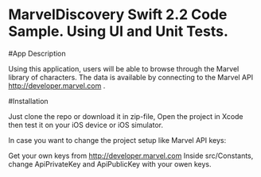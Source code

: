 # MarvelDiscovery Swift 2.2 Code Sample. Using UI and Unit Tests.

#App Description

Using this application, users will be able to browse through the Marvel library of characters. The data is available by connecting to the Marvel API http://developer.marvel.com .

#Installation

Just clone the repo or download it in zip-file, Open the project in Xcode then test it on your iOS device or iOS simulator.

In case you want to change the project setup like Marvel API keys:

Get your own keys from http://developer.marvel.com
Inside src/Constants, change ApiPrivateKey and ApiPublicKey with your owen keys.